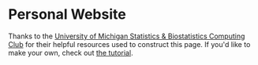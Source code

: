 # Personal Website

Thanks to the [University of Michigan Statistics & Biostatistics Computing Club](https://umichstatistics.github.io/ComputingClub/) for their helpful resources used to construct this page. If you'd like to make your own, check out [the tutorial](https://umichstatistics.github.io/ComputingClub/workshops/website/).
